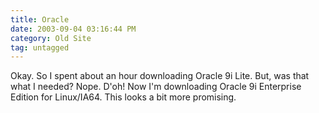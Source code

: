 ```yaml
---
title: Oracle
date: 2003-09-04 03:16:44 PM
category: Old Site
tag: untagged
---
```


Okay. So I spent about an hour downloading Oracle 9i Lite. But, was that what I needed? Nope. D'oh! Now I'm downloading Oracle 9i Enterprise Edition for Linux/IA64. This looks a bit more promising.
